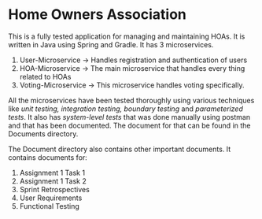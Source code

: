 # Home Owners Association
This is a fully tested application for managing and maintaining HOAs. It is written in Java using Spring and Gradle.
It has 3 microservices.
1) User-Microservice -> Handles registration and authentication of users
2) HOA-Microservice -> The main microservice that handles every thing related to HOAs
3) Voting-Microservice -> This microservice handles voting specifically.

All the microservices have been tested thoroughly using various techniques like _unit testing, integration testing, boundary testing_ and _parameterized tests_.
It also has _system-level tests_ that was done manually using postman and that has been documented. The document for that can be found in the Documents directory.

The Document directory also contains other important documents. It contains documents for:
1) Assignment 1 Task 1
2) Assignment 1 Task 2
3) Sprint Retrospectives
4) User Requirements
5) Functional Testing